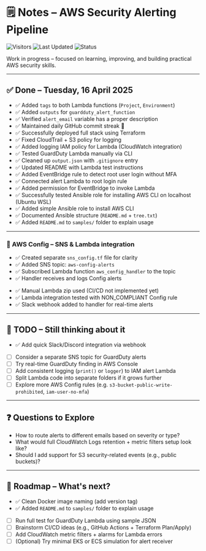 # 🗒️ Notes – AWS Security Alerting Pipeline
![Visitors](https://visitor-badge.laobi.icu/badge?page_id=cloudcr0w.security-alerting-pipeline)
![Last Updated](https://img.shields.io/badge/updated-June%202025-blue)
![Status](https://img.shields.io/badge/project-learning-informational)

Work in progress – focused on learning, improving, and building practical AWS security skills.

---

## ✅ Done – Tuesday, 16 April 2025

- ✅ Added `tags` to both Lambda functions (`Project`, `Environment`)
- ✅ Added `outputs` for `guardduty_alert_function`
- ✅ Verified `alert_email` variable has a proper description
- ✅ Maintained daily GitHub commit streak 💪
- ✅ Successfully deployed full stack using Terraform
- ✅ Fixed CloudTrail + S3 policy for logging
- ✅ Added logging IAM policy for Lambda (CloudWatch integration)
- ✅ Tested GuardDuty Lambda manually via CLI
- ✅ Cleaned up `output.json` with `.gitignore` entry
- ✅ Updated README with Lambda test instructions
- ✅ Added EventBridge rule to detect root user login without MFA
- ✅ Connected alert Lambda to root login rule
- ✅ Added permission for EventBridge to invoke Lambda
- ✅ Successfully tested Ansible role for installing AWS CLI on localhost (Ubuntu WSL)
- ✅ Added simple Ansible role to install AWS CLI
- ✅ Documented Ansible structure (`README.md` + `tree.txt`)
- ✅ Added `README.md` to `samples/` folder to explain usage

---

### 🔔 AWS Config – SNS & Lambda integration

- ✅ Created separate `sns_config.tf` file for clarity
- ✅ Added SNS topic: `aws-config-alerts`
- ✅ Subscribed Lambda function `aws_config_handler` to the topic
- ✅ Handler receives and logs Config alerts

+ ✅ Manual Lambda zip used (CI/CD not implemented yet)
+ ✅ Lambda integration tested with NON_COMPLIANT Config rule
+ ✅ Slack webhook added to handler for real-time alerts

---

## 📌 TODO – Still thinking about it

+ ✅ Add quick Slack/Discord integration via webhook
- [ ] Consider a separate SNS topic for GuardDuty alerts
- [ ] Try real-time GuardDuty finding in AWS Console
- [ ] Add consistent logging (`print()` or `logger`) to IAM alert Lambda
- [ ] Split Lambda code into separate folders if it grows further
- [ ] Explore more AWS Config rules (e.g. `s3-bucket-public-write-prohibited`, `iam-user-no-mfa`)

---

## ❓ Questions to Explore

- How to route alerts to different emails based on severity or type?
- What would full CloudWatch Logs retention + metric filters setup look like?
- Should I add support for S3 security-related events (e.g., public buckets)?

---

## 📝 Roadmap – What's next?

- ✅ Clean Docker image naming (add version tag)
- ✅ Added `README.md` to `samples/` folder to explain usage
- [ ] Run full test for GuardDuty Lambda using sample JSON
- [ ] Brainstorm CI/CD ideas (e.g., GitHub Actions + Terraform Plan/Apply)
- [ ] Add CloudWatch metric filters + alarms for Lambda errors
- [ ] (Optional) Try minimal EKS or ECS simulation for alert receiver
